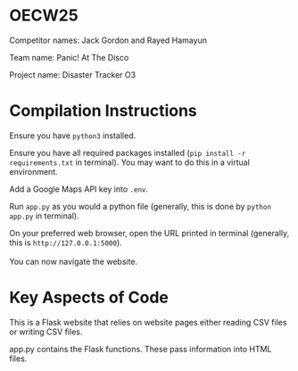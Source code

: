 # OECW25
Competitor names: Jack Gordon and Rayed Hamayun

Team name: Panic! At The Disco 

Project name: Disaster Tracker O3

# Compilation Instructions
Ensure you have ```python3``` installed. 

Ensure you have all required packages installed (```pip install -r requirements.txt``` in terminal). You may want to do this in a virtual environment.  

Add a Google Maps API key into ```.env```.

Run ```app.py``` as you would a python file (generally, this is done by ```python app.py``` in terminal). 

On your preferred web browser, open the URL printed in terminal (generally, this is ```http://127.0.0.1:5000```).
<br>
<br>
You can now navigate the website. 


# Key Aspects of Code
This is a Flask website that relies on website pages either reading CSV files or writing CSV files. 

app.py contains the Flask functions. These pass information into HTML files. 

